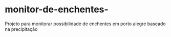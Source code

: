 # monitor-de-enchentes-
Projeto para monitorar possibilidade de enchentes em porto alegre baseado na precipitação 
